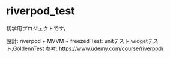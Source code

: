 # riverpod_test

初学用プロジェクトです。  

設計: riverpod + MVVM + freezed
Test: unitテスト,widgetテスト,GoldennTest
参考: https://www.udemy.com/course/riverpod/

